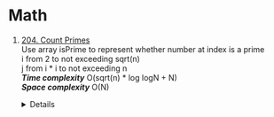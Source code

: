 # Math
1. [204. Count Primes](https://leetcode.com/problems/count-primes)  
   Use array isPrime to represent whether number at index is a prime   
   i from 2 to not exceeding sqrt(n)  
   j from i * i to not exceeding n  
   ***Time complexity*** O(sqrt(n) * log logN + N)  
   ***Space complexity*** O(N)
   <details>
    
    ```python
      def countPrimes(self, n: int) -> int:
          if n < 2:
              return 0
  
          isPrime = [False, False] + [True] * (n - 2)
          for i in range(2, int(sqrt(n)) + 1):
              if isPrime[i]:
                  for j in range(i * i, n, i):
                      isPrime[j] = False
          
          return sum(isPrime)
    ```
   </details>
